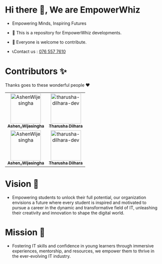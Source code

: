 # Hi there 👋, We are EmpowerWhiz
- Empowering Minds, Inspiring Futures

- 🌱 This is a repository for EmpowerWhiz developments.
- 👯 Everyone is welcome to contribute.
- 📞Contact us : <a href="tel:0765577610">076 557 7610</a>

# Contributors ✨

Thanks goes to these wonderful people :heart:

<!-- readme: contributors -start -->
<table>
<tr>
   <td align="center">
        <a href="https://github.com/AshenWijesingha">
            <img src="https://avatars.githubusercontent.com/u/66056859?v=4" width="100(px);" alt="AshenWijesingha"/>
            <br />
            <sub><b>Ashen_Wijesingha</b></sub>
        </a>
    </td>
    <td align="center">
        <a href="https://github.com/tharusha-dilhara-dev">
            <img src="https://avatars.githubusercontent.com/u/146109738?v=4" width="100(px);" alt="tharusha-dilhara-dev"/>
            <br />
            <sub><b>Tharusha Dilhara</b></sub>
        </a>
    </td>
<tr>
    <td align="center">
        <a href="https://github.com/AshenWijesingha">
            <img src="https://avatars.githubusercontent.com/u/66056859?v=4" width="100(px);" alt="AshenWijesingha"/>
            <br />
            <sub><b>Ashen_Wijesingha</b></sub>
        </a>
    </td>
    <td align="center">
        <a href="https://github.com/tharusha-dilhara-dev">
            <img src="https://avatars.githubusercontent.com/u/146109738?v=4" width="100(px);" alt="tharusha-dilhara-dev"/>
            <br />
            <sub><b>Tharusha Dilhara</b></sub>
        </a>
    </td>
</table>
<!-- readme: contributors -end -->

# Vision 👀
- Empowering students to unlock their full potential, our organization envisions a future where every student is inspired and motivated to pursue a career in the dynamic and transformative field of IT, unleashing their creativity and innovation to shape the digital world.

# Mission 🎯
- Fostering IT skills and confidence in young learners through immersive experiences, mentorship, and resources, we empower them to thrive in the ever-evolving IT industry.

<!--

**Here are some ideas to get you started:**

🙋‍♀️ A short introduction - what is your organization all about?
🌈 Contribution guidelines - how can the community get involved?
👩‍💻 Useful resources - where can the community find your docs? Is there anything else the community should know?
🍿 Fun facts - what does your team eat for breakfast?
🧙 Remember, you can do mighty things with the power of [Markdown](https://docs.github.com/github/writing-on-github/getting-started-with-writing-and-formatting-on-github/basic-writing-and-formatting-syntax)
-->
